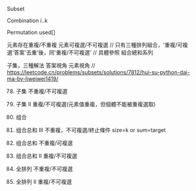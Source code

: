Subset 
      
Combination 
i..k

Permutation 
used[]

元素存在重複/不重複  元素可複選/不可複選
// 只有三種排列組合，'重複/可複選'答案'去重'後，同'重複/不可複選'
// 具體參照 組合總和系列

子集，三種解法
答案視角
元素視角
// https://leetcode.cn/problems/subsets/solutions/7812/hui-su-python-dai-ma-by-liweiwei1419/



78. 子集
    不重複/不可複選
90. 子集 II
    重複/不可複選(元素值重複，但個體不能被重複選取)
77. 组合
216. 组合总和 III
    不重複，不可複選/終止條件 size=k or sum=target
39. 组合总和
    不重複/可複選
40. 组合总和 II
    重複/不可複選


46. 全排列
    不重複/不可複選
47. 全排列 II
    重複/不可複選